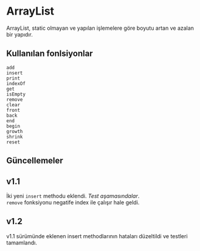 # ArrayList

ArrayList, static olmayan ve yapılan işlemelere göre boyutu artan ve azalan bir yapıdır. 

## Kullanılan fonlsiyonlar

`add` <br> 
`insert` <br>
`print` <br> 
`indexOf` <br> 
`get` <br>
`isEmpty` <br> 
`remove` <br> 
`clear` <br> 
`front` <br> 
`back` <br> 
`end` <br> 
`begin` <br> 
`growth` <br> 
`shrink` <br> 
`reset` <br>

## Güncellemeler

## v1.1
İki yeni `insert` methodu eklendi.  *Test aşamasındalar*. <br>
`remove` fonksiyonu negatife index ile çalışır hale geldi. <br>

## v1.2
v1.1 sürümünde eklenen insert methodlarının hataları düzeltildi ve testleri tamamlandı. <br>
